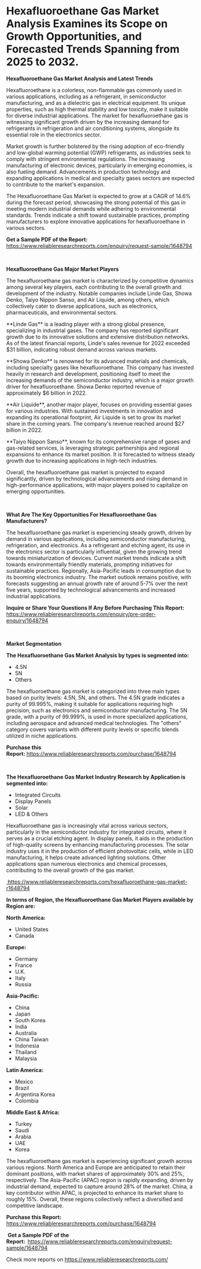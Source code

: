 <p><h1>Hexafluoroethane Gas Market Analysis Examines its Scope on Growth Opportunities, and Forecasted Trends Spanning from 2025 to 2032.</h1></p><p><strong>Hexafluoroethane Gas Market Analysis and Latest Trends</strong></p>
<p><p>Hexafluoroethane is a colorless, non-flammable gas commonly used in various applications, including as a refrigerant, in semiconductor manufacturing, and as a dielectric gas in electrical equipment. Its unique properties, such as high thermal stability and low toxicity, make it suitable for diverse industrial applications. The market for hexafluoroethane gas is witnessing significant growth driven by the increasing demand for refrigerants in refrigeration and air conditioning systems, alongside its essential role in the electronics sector.</p><p>Market growth is further bolstered by the rising adoption of eco-friendly and low-global warming potential (GWP) refrigerants, as industries seek to comply with stringent environmental regulations. The increasing manufacturing of electronic devices, particularly in emerging economies, is also fueling demand. Advancements in production technology and expanding applications in medical and specialty gases sectors are expected to contribute to the market's expansion.</p><p>The Hexafluoroethane Gas Market is expected to grow at a CAGR of 14.6% during the forecast period, showcasing the strong potential of this gas in meeting modern industrial demands while adhering to environmental standards. Trends indicate a shift toward sustainable practices, prompting manufacturers to explore innovative applications for hexafluoroethane in various sectors.</p></p>
<p><strong>Get a Sample PDF of the Report:&nbsp;</strong> <a href="https://www.reliableresearchreports.com/enquiry/request-sample/1648794?utm_campaign=3316&utm_medium=2&utm_source=Github&utm_content=ia&utm_term=26032025&utm_id=hexafluoroethane-gas">https://www.reliableresearchreports.com/enquiry/request-sample/1648794</a></p>
<p>&nbsp;</p>
<p><strong>Hexafluoroethane Gas Major Market Players</strong></p>
<p><p>The hexafluoroethane gas market is characterized by competitive dynamics among several key players, each contributing to the overall growth and development of the industry. Notable companies include Linde Gas, Showa Denko, Taiyo Nippon Sanso, and Air Liquide, among others, which collectively cater to diverse applications, such as electronics, pharmaceuticals, and environmental sectors.</p><p>**Linde Gas** is a leading player with a strong global presence, specializing in industrial gases. The company has reported significant growth due to its innovative solutions and extensive distribution networks. As of the latest financial reports, Linde's sales revenue for 2022 exceeded $31 billion, indicating robust demand across various markets.</p><p>**Showa Denko** is renowned for its advanced materials and chemicals, including specialty gases like hexafluoroethane. This company has invested heavily in research and development, positioning itself to meet the increasing demands of the semiconductor industry, which is a major growth driver for hexafluoroethane. Showa Denko reported revenue of approximately $6 billion in 2022.</p><p>**Air Liquide**, another major player, focuses on providing essential gases for various industries. With sustained investments in innovation and expanding its operational footprint, Air Liquide is set to grow its market share in the coming years. The company's revenue reached around $27 billion in 2022.</p><p>**Taiyo Nippon Sanso**, known for its comprehensive range of gases and gas-related services, is leveraging strategic partnerships and regional expansions to enhance its market position. It is forecasted to witness steady growth due to increasing applications in high-tech industries.</p><p>Overall, the hexafluoroethane gas market is projected to expand significantly, driven by technological advancements and rising demand in high-performance applications, with major players poised to capitalize on emerging opportunities.</p></p>
<p>&nbsp;</p>
<p><strong>What Are The Key Opportunities For Hexafluoroethane Gas Manufacturers?</strong></p>
<p><p>The hexafluoroethane gas market is experiencing steady growth, driven by demand in various applications, including semiconductor manufacturing, refrigeration, and electronics. As a refrigerant and etching agent, its use in the electronics sector is particularly influential, given the growing trend towards miniaturization of devices. Current market trends indicate a shift towards environmentally friendly materials, prompting initiatives for sustainable practices. Regionally, Asia-Pacific leads in consumption due to its booming electronics industry. The market outlook remains positive, with forecasts suggesting an annual growth rate of around 5-7% over the next five years, supported by technological advancements and increased industrial applications.</p></p>
<p><strong>Inquire or Share Your Questions If Any Before Purchasing This Report:</strong> <a href="https://www.reliableresearchreports.com/enquiry/pre-order-enquiry/1648794?utm_campaign=3316&utm_medium=2&utm_source=Github&utm_content=ia&utm_term=26032025&utm_id=hexafluoroethane-gas">https://www.reliableresearchreports.com/enquiry/pre-order-enquiry/1648794</a></p>
<p>&nbsp;</p>
<p><strong>Market Segmentation</strong></p>
<p><strong>The Hexafluoroethane Gas Market Analysis by types is segmented into:</strong></p>
<p><ul><li>4.5N</li><li>5N</li><li>Others</li></ul></p>
<p><p>The hexafluoroethane gas market is categorized into three main types based on purity levels: 4.5N, 5N, and others. The 4.5N grade indicates a purity of 99.995%, making it suitable for applications requiring high precision, such as electronics and semiconductor manufacturing. The 5N grade, with a purity of 99.999%, is used in more specialized applications, including aerospace and advanced medical technologies. The "others" category covers variants with different purity levels or specific blends utilized in niche applications.</p></p>
<p><strong>Purchase this Report:&nbsp;</strong><a href="https://www.reliableresearchreports.com/purchase/1648794?utm_campaign=3316&utm_medium=2&utm_source=Github&utm_content=ia&utm_term=26032025&utm_id=hexafluoroethane-gas">https://www.reliableresearchreports.com/purchase/1648794</a></p>
<p>&nbsp;</p>
<p><strong>The Hexafluoroethane Gas Market Industry Research by Application is segmented into:</strong></p>
<p><ul><li>Integrated Circuits</li><li>Display Panels</li><li>Solar</li><li>LED & Others</li></ul></p>
<p><p>Hexafluoroethane gas is increasingly vital across various sectors, particularly in the semiconductor industry for integrated circuits, where it serves as a crucial etching agent. In display panels, it aids in the production of high-quality screens by enhancing manufacturing processes. The solar industry uses it in the production of efficient photovoltaic cells, while in LED manufacturing, it helps create advanced lighting solutions. Other applications span numerous electronics and chemical processes, contributing to the overall growth of the gas market.</p></p>
<p><a href="https://www.reliableresearchreports.com/hexafluoroethane-gas-market-r1648794?utm_campaign=3316&utm_medium=2&utm_source=Github&utm_content=ia&utm_term=26032025&utm_id=hexafluoroethane-gas">&nbsp;https://www.reliableresearchreports.com/hexafluoroethane-gas-market-r1648794</a></p>
<p><strong>In terms of Region, the Hexafluoroethane Gas Market Players available by Region are:</strong></p>
<p>
    <p> <strong> North America: </strong>
        <ul>
            <li>United States</li>
            <li>Canada</li>
        </ul>
        </p> 
    <p> <strong> Europe: </strong>
        <ul>
            <li>Germany</li>
            <li>France</li>
            <li>U.K.</li>
            <li>Italy</li>
            <li>Russia</li>
        </ul>
        </p> 
    <p> <strong> Asia-Pacific: </strong>
        <ul>
            <li>China</li>
            <li>Japan</li>
            <li>South Korea</li>
            <li>India</li>
            <li>Australia</li>
            <li>China Taiwan</li>
            <li>Indonesia</li>
            <li>Thailand</li>
            <li>Malaysia</li>
        </ul>
        </p> 
    <p> <strong> Latin America: </strong>
        <ul>
            <li>Mexico</li>
            <li>Brazil</li>
            <li>Argentina Korea</li>
            <li>Colombia</li>
        </ul>
        </p> 
    <p> <strong> Middle East & Africa: </strong>
        <ul>
            <li>Turkey</li>
            <li>Saudi</li>
            <li>Arabia</li>
            <li>UAE</li>
            <li>Korea</li>
        </ul>
    </p>
    </p>
<p><p>The hexafluoroethane gas market is experiencing significant growth across various regions. North America and Europe are anticipated to retain their dominant positions, with market shares of approximately 30% and 25%, respectively. The Asia-Pacific (APAC) region is rapidly expanding, driven by industrial demand, expected to capture around 28% of the market. China, a key contributor within APAC, is projected to enhance its market share to roughly 15%. Overall, these regions collectively reflect a diversified and competitive landscape.</p></p>
<p><strong>Purchase this Report: </strong><a href="https://www.reliableresearchreports.com/purchase/1648794?utm_campaign=3316&utm_medium=2&utm_source=Github&utm_content=ia&utm_term=26032025&utm_id=hexafluoroethane-gas">https://www.reliableresearchreports.com/purchase/1648794</a></p>
<p>&nbsp;<strong>Get a Sample PDF of the Report:&nbsp;&nbsp;</strong><a href="https://www.reliableresearchreports.com/enquiry/request-sample/1648794?utm_campaign=3316&utm_medium=2&utm_source=Github&utm_content=ia&utm_term=26032025&utm_id=hexafluoroethane-gas">https://www.reliableresearchreports.com/enquiry/request-sample/1648794</a></p>
<p><strong></strong></p>
<p>Check more reports on <a href="https://www.reliableresearchreports.com/?utm_campaign=3316&utm_medium=2&utm_source=Github&utm_content=ia&utm_term=26032025&utm_id=hexafluoroethane-gas">https://www.reliableresearchreports.com/</a></p>